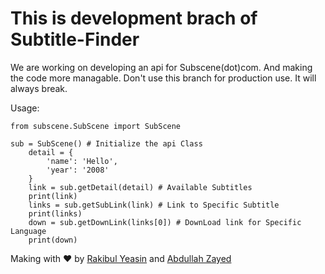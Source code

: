 # This is development brach of Subtitle-Finder

We are working on developing an api for Subscene(dot)com. And making the code more managable.
Don't use this branch for production use. It will always break.

Usage:
```python3
from subscene.SubScene import SubScene

sub = SubScene() # Initialize the api Class
    detail = {
        'name': 'Hello',
        'year': '2008'
    }
    link = sub.getDetail(detail) # Available Subtitles
    print(link)
    links = sub.getSubLink(link) # Link to Specific Subtitle
    print(links)
    down = sub.getDownLink(links[0]) # DownLoad link for Specific Language
    print(down)
```

Making with :heart: by [Rakibul Yeasin](https://github.com/dreygur) and [Abdullah Zayed](https://github.com/xaadu)